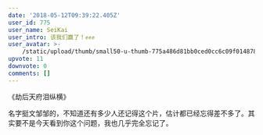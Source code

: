 ```yaml
---
date: '2018-05-12T09:39:22.405Z'
user_id: 775
user_name: SeiKai
user_intro: 该我们赢了！✊✊✊
user_avatar: >-
    /static/upload/thumb/small50-u-thumb-775a486d81bb0ced0cc6c09f014878b3a5919a82eee.png
upvote: 11
downvote: 0
comments: []
---
```


《劫后天府泪纵横》

名字挺文邹邹的，不知道还有多少人还记得这个片，估计都已经忘得差不多了。其实要不是今天看到你这个问题，我也几乎完全忘记了。

<iframe class="note-video-clip" width="600" height="340" src="//web.archive.org:443/web/20180529150642if_/https://www.youtube.com/embed/XfMTDmaWIto" frameborder="0"></iframe>
